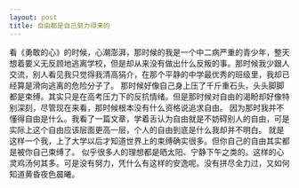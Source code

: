 ```yaml
---
layout: post
title: 自由都是自己努力得来的
---
```


  看《勇敢的心》的时候，心潮澎湃，那时候的我是一个中二病严重的青少年，整天想着要义无反顾地逃离学校，但是却从来没有做出什么反叛的事。那时候我少跟人交流，别人看见我只觉得我清高狷介，在那个平静的中学最优秀的班级里，我却已经算是滑向逃离的危险分子了。
  那时候好像自己身上压了千斤重石头，头头脚脚都是束缚。其实只是在高考压力下的反抗情绪。但是那时候对自由的渴盼却好像特别深刻，尽管现在来看，那时候根本没有什么资格说追求自由。
  因为那时我并不懂得自由是什么。我看了一篇文章，学着舌认为自由就是不妨碍别人的自由，可是实际上这个自由应该层面更高一层，个人的自由到底是什么我却并不明白。
  就是这样一个我，上了大学以后才知道世界上的束缚确实很多。但你自己的自由其实都是被你自己束缚了。
  似乎很多人的理想都是晒太阳、宁静下午之类的。这样的心灵鸡汤何其多。可是没有努力，凭什么有这样的安逸呢。没有拼尽全力过，又如何知道黄昏夜色晨曦。
